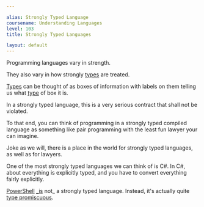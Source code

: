 ```yaml
---

alias: Strongly Typed Language
coursename: Understanding Languages
level: 103
title: Strongly Typed Languages

layout: default
---
```


Programming languages vary in strength.

They also vary in how strongly [types](/PowerShell/Types) are treated.

[Types](/PowerShell/Types) can be thought of as boxes of information with labels on them telling us what [type](/PowerShell/Types) of box it is.

In a strongly typed language, this is a very serious contract that shall not be violated.

To that end, you can think of programming in a strongly typed compiled language as something like pair programming with the least fun lawyer your can imagine.

Joke as we will, there is a place in the world for strongly typed languages, as well as for lawyers.

One of the most strongly typed languages we can think of is C#.  In C#, about everything is explicitly typed, and you have to convert everything fairly explicitly.

[PowerShell](/PowerShell) [_is](/PowerShell/Operators/Type-Operators) not_ a strongly typed language.  Instead, it's actually quite [type promiscuous](/Languages/Weakly-Typed-Languages).
